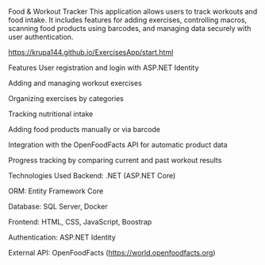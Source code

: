 Food & Workout Tracker
This application allows users to track workouts and food intake. It includes features for adding exercises, controlling macros, scanning food products using barcodes, and managing data securely with user authentication.

https://krupa144.github.io/ExercisesApp/start.html


Features
User registration and login with ASP.NET Identity

Adding and managing workout exercises

Organizing exercises by categories

Tracking nutritional intake

Adding food products manually or via barcode

Integration with the OpenFoodFacts API for automatic product data

Progress tracking by comparing current and past workout results

Technologies Used
Backend: .NET (ASP.NET Core)

ORM: Entity Framework Core

Database: SQL Server, Docker

Frontend: HTML, CSS, JavaScript, Boostrap

Authentication: ASP.NET Identity

External API: OpenFoodFacts (https://world.openfoodfacts.org)
